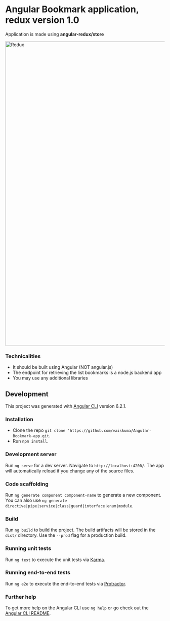 # Angular Bookmark application, redux version 1.0

Application is made using **angular-redux/store**

<img width="960" alt="Redux" src="https://user-images.githubusercontent.com/23738327/58294174-f6429280-7dc8-11e9-906f-8db2beb65d93.png">


### Technicalities
- It should be built using Angular (NOT angular.js)
- The endpoint for retrieving the list bookmarks is a node.js backend app
- You may use any additional libraries

## Development

This project was generated with [Angular CLI](https://github.com/angular/angular-cli) version 6.2.1.


### Installation
- Clone the repo `git clone 'https://github.com/vaiskuma/Angular-Bookmark-app.git`.
- Run `npm install`.

### Development server

Run `ng serve` for a dev server. Navigate to `http://localhost:4200/`. The app will automatically reload if you change any of the source files.

### Code scaffolding

Run `ng generate component component-name` to generate a new component. You can also use `ng generate directive|pipe|service|class|guard|interface|enum|module`.

### Build

Run `ng build` to build the project. The build artifacts will be stored in the `dist/` directory. Use the `--prod` flag for a production build.

### Running unit tests

Run `ng test` to execute the unit tests via [Karma](https://karma-runner.github.io).

### Running end-to-end tests

Run `ng e2e` to execute the end-to-end tests via [Protractor](http://www.protractortest.org/).

### Further help

To get more help on the Angular CLI use `ng help` or go check out the [Angular CLI README](https://github.com/angular/angular-cli/blob/master/README.md).
